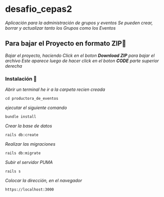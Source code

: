 # desafio_cepas2

_Aplicación para la administración de grupos y eventos_
_Se pueden crear, borrar y actualizar tanto los Grupos como los Eventos_

## Para bajar el Proyecto en formato ZIP🚀

_Bajar el proyecto, haciendo Click en el boton_
_***Download ZIP*** para bajar el archivo_
_Este aparece luego de hacer click en el boton ***CODE*** parte superior derecha_

### Instalación 🔧

_Abrir un terminal he ir a la carpeta recien creada_

```
cd productora_de_eventos
```

_ejecutar el siguiente comando_

```
bundle install
```
_Crear la base de datos_

```
rails db:create
```

_Realizar las migraciones_

```
rails db:migrate
```

_Subir el servidor PUMA_

```
rails s
```
_Colocar la dirección, en el navegador_

```
https://localhost:3000
```




